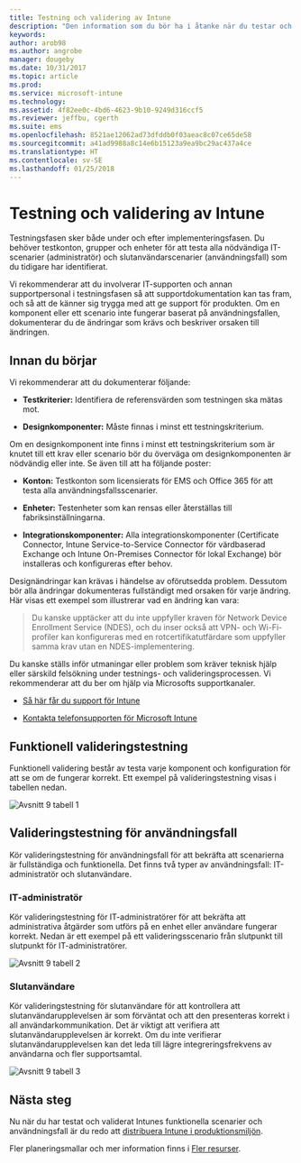 ```yaml
---
title: Testning och validering av Intune
description: "Den information som du bör ha i åtanke när du testar och validerar en Intune-molnlösning i din miljö."
keywords: 
author: arob98
ms.author: angrobe
manager: dougeby
ms.date: 10/31/2017
ms.topic: article
ms.prod: 
ms.service: microsoft-intune
ms.technology: 
ms.assetid: 4f82ee0c-4bd6-4623-9b10-9249d316ccf5
ms.reviewer: jeffbu, cgerth
ms.suite: ems
ms.openlocfilehash: 8521ae12062ad73dfddb0f03aeac8c07ce65de58
ms.sourcegitcommit: a41ad9988a8c14e6b15123a9ea9bc29ac437a4ce
ms.translationtype: HT
ms.contentlocale: sv-SE
ms.lasthandoff: 01/25/2018
---
```

# <a name="intune-testing-and-validation"></a>Testning och validering av Intune

Testningsfasen sker både under och efter implementeringsfasen. Du behöver testkonton, grupper och enheter för att testa alla nödvändiga IT-scenarier (administratör) och slutanvändarscenarier (användningsfall) som du tidigare har identifierat.

Vi rekommenderar att du involverar IT-supporten och annan supportpersonal i testningsfasen så att supportdokumentation kan tas fram, och så att de känner sig trygga med att ge support för produkten. Om en komponent eller ett scenario inte fungerar baserat på användningsfallen, dokumenterar du de ändringar som krävs och beskriver orsaken till ändringen.

## <a name="before-you-begin"></a>Innan du börjar

Vi rekommenderar att du dokumenterar följande:

-   **Testkriterier:** Identifiera de referensvärden som testningen ska mätas mot.

-   **Designkomponenter:** Måste finnas i minst ett testningskriterium.

Om en designkomponent inte finns i minst ett testningskriterium som är knutet till ett krav eller scenario bör du överväga om designkomponenten är nödvändig eller inte. Se även till att ha följande poster:

-   **Konton:** Testkonton som licensierats för EMS och Office 365 för att testa alla användningsfallsscenarier.

-   **Enheter:** Testenheter som kan rensas eller återställas till fabriksinställningarna.

-   **Integrationskomponenter:** Alla integrationskomponenter (Certificate Connector, Intune Service-to-Service Connector för värdbaserad Exchange och Intune On-Premises Connector för lokal Exchange) bör installeras och konfigureras efter behov.

Designändringar kan krävas i händelse av oförutsedda problem. Dessutom bör alla ändringar dokumenteras fullständigt med orsaken för varje ändring. Här visas ett exempel som illustrerar vad en ändring kan vara:

<blockquote>Du kanske upptäcker att du inte uppfyller kraven för Network Device Enrollment Service (NDES), och du inser också att VPN- och Wi-Fi-profiler kan konfigureras med en rotcertifikatutfärdare som uppfyller samma krav utan en NDES-implementering.</blockquote>

Du kanske ställs inför utmaningar eller problem som kräver teknisk hjälp eller särskild felsökning under testnings- och valideringsprocessen. Vi rekommenderar att du ber om hjälp via Microsofts supportkanaler.

-   [Så här får du support för Intune](get-support.md)

-   [Kontakta telefonsupporten för Microsoft Intune](/intune-classic/troubleshoot/contact-assisted-phone-support-for-microsoft-intune)

## <a name="functional-validation-testing"></a>Funktionell valideringstestning

Funktionell validering består av testa varje komponent och konfiguration för att se om de fungerar korrekt. Ett exempel på valideringstestning visas i tabellen nedan.

![Avsnitt 9 tabell 1](./media/section-9-image-1-table.PNG)

## <a name="use-case-validation-testing"></a>Valideringstestning för användningsfall

Kör valideringstestning för användningsfall för att bekräfta att scenarierna är fullständiga och funktionella. Det finns två typer av användningsfall: IT-administratör och slutanvändare.

### <a name="it-admin"></a>IT-administratör

Kör valideringstestning för IT-administratörer för att bekräfta att administrativa åtgärder som utförs på en enhet eller användare fungerar korrekt. Nedan är ett exempel på ett valideringsscenario från slutpunkt till slutpunkt för IT-administratörer.

![Avsnitt 9 tabell 2](./media/section-9-image-2-table.PNG)

### <a name="end-user"></a>Slutanvändare

Kör valideringstestning för slutanvändare för att kontrollera att slutanvändarupplevelsen är som förväntat och att den presenteras korrekt i all användarkommunikation. Det är viktigt att verifiera att slutanvändarupplevelsen är korrekt. Om du inte verifierar slutanvändarupplevelsen kan det leda till lägre integreringsfrekvens av användarna och fler supportsamtal.

![Avsnitt 9 tabell 3](./media/section-9-image-3-table.PNG)

## <a name="next-steps"></a>Nästa steg

Nu när du har testat och validerat Intunes funktionella scenarier och användningsfall är du redo att [distribuera Intune i produktionsmiljön](planning-guide-rollout-plan.md).

Fler planeringsmallar och mer information finns i [Fler resurser](planning-guide-resources.md).
